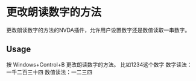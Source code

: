 # 更改朗读数字的方法
更改朗读数字的方法的NVDA插件，允许用户设置数字还是数值读取一串数字。
## Usage
按 Windows+Control+B 更改朗读数字的方法。
比如1234这个数字
数字读法：一千二百三十四
数值读法：一二三四
